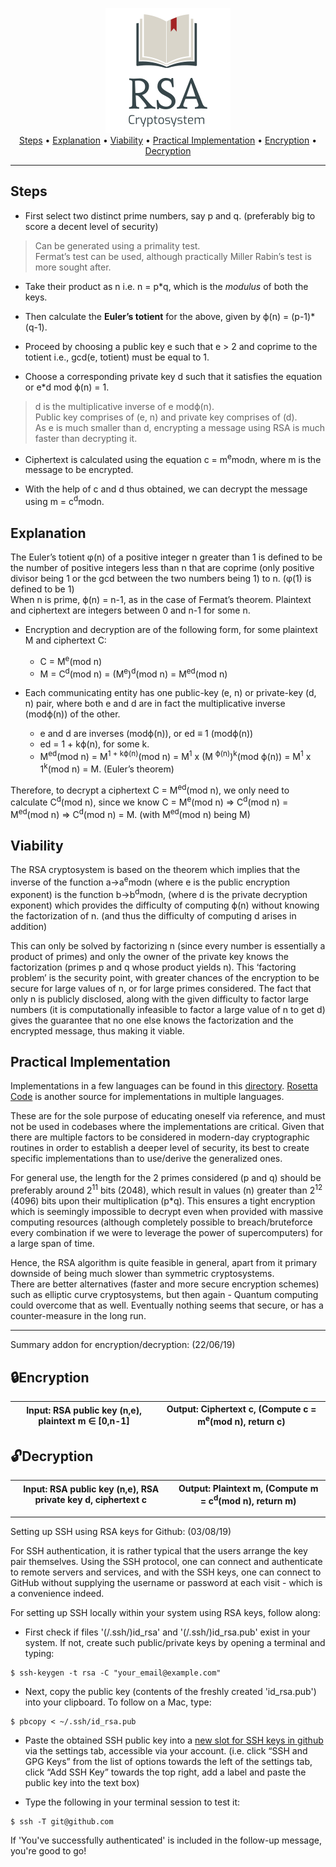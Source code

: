 <p align = "center">
<img src = "Images/Logo.png"> <br>
<a href="#steps">Steps</a> • <a href="#explanation">Explanation</a> • <a href="#viability">Viability</a> • <a href="#practical-implementation">Practical Implementation</a> • <a href="#lockencryption">Encryption</a> • <a href="#unlockdecryption">Decryption</a>  
</p>

---
Steps
---

- First select two distinct prime numbers, say p and q. (preferably big to score a decent level of security)

> Can be generated using a primality test. <br>
> Fermat’s test can be used, although practically Miller Rabin’s test is more sought after.

- Take their product as n i.e. n = p*q, which is the *modulus* of both the keys.

- Then calculate the **Euler’s totient** for the above, given by ϕ(n) = (p-1)*(q-1). 

- Proceed by choosing a public key e such that e > 2 and coprime to the totient i.e., gcd(e, totient) must be equal to 1.

- Choose a corresponding private key d such that it satisfies the equation or e*d mod ϕ(n) = 1. 

> d is the multiplicative inverse of e modϕ(n). <br>
> Public key comprises of (e, n) and private key comprises of (d). <br>
> As e is much smaller than d, encrypting a message using RSA is much faster than decrypting it. 

- Ciphertext is calculated using the equation c = m<sup>e</sup>modn, where m is the message to be encrypted.

- With the help of c and d thus obtained, we can decrypt the message using m = c<sup>d</sup>modn.

Explanation
-------

The Euler’s totient φ(n) of a positive integer n greater than 1 is defined to be the number of positive integers less than n that are coprime (only positive divisor being 1 or the gcd between the two numbers being 1) to n. (φ(1) is defined to be 1) <br>
When n is prime, ϕ(n) = n-1, as in the case of Fermat’s theorem.
Plaintext and ciphertext are integers between 0 and n-1 for some n.

- Encryption and decryption are of the following form, for some plaintext M and ciphertext C: <br>
    - C = M<sup>e</sup>(mod n) 
    - M = C<sup>d</sup>(mod n) = (M<sup>e</sup>)<sup>d</sup>(mod n) = M<sup>ed</sup>(mod n)

- Each communicating entity has one public-key (e, n) or private-key (d, n) pair, where both e and d are in fact the multiplicative inverse (modϕ(n)) of the other. 

    - e and d are inverses (modϕ(n)), or ed ≡ 1 (modϕ(n))
    - ed = 1 + kϕ(n), for some k.
    - M<sup>ed</sup>(mod n) = M<sup>1 + kϕ(n)</sup>(mod n) = M<sup>1</sup> x (M <sup>ϕ(n)</sup>)<sup>k</sup>(mod ϕ(n)) = M<sup>1</sup> x 1<sup>k</sup>(mod n) = M. (Euler’s theorem)

Therefore, to decrypt a ciphertext C = M<sup>ed</sup>(mod n), we only need to calculate C<sup>d</sup>(mod n), since we know C = M<sup>e</sup>(mod n) => C<sup>d</sup>(mod n) = M<sup>ed</sup>(mod n) => C<sup>d</sup>(mod n) = M. (with M<sup>ed</sup>(mod n) being M)

Viability
-------

The RSA cryptosystem is based on the theorem which implies that the inverse of the function a->a<sup>e</sup>modn (where e is the public encryption exponent) is the function b->b<sup>d</sup>modn, (where d is the private decryption exponent) which provides the difficulty of computing ϕ(n) without knowing the factorization of n. (and thus the difficulty of computing d arises in addition)

This can only be solved by factorizing n (since every number is essentially a product of primes) and only the owner of the private key knows the factorization (primes p and q whose product yields n). This ‘factoring problem’ is the security point, with greater chances of the encryption to be secure for large values of n, or for large primes considered. The fact that only n is publicly disclosed, along with the given difficulty to factor large numbers (it is computationally infeasible to factor a large value of n to get d) gives the guarantee that no one else knows the factorization and the encrypted message, thus making it viable.

Practical Implementation
-------

Implementations in a few languages can be found in this [directory](https://github.com/Anirban166/RSA-Cryptosystem/tree/master/Implementations). [Rosetta Code](https://rosettacode.org/wiki/RSA_code) is another source for implementations in multiple languages.  

These are for the sole purpose of educating oneself via reference, and must not be used in codebases where the implementations are critical. Given that there are multiple factors to be considered in modern-day cryptographic routines in order to establish a deeper level of security, its best to create specific implementations than to use/derive the generalized ones.

For general use, the length for the 2 primes considered (p and q) should be preferably around 2<sup>11</sup> bits (2048), which result in values (n) greater than 2<sup>12</sup> (4096) bits upon their multiplication (p*q). This ensures a tight encryption which is seemingly impossible to decrypt even when provided with massive computing resources (although completely possible to breach/bruteforce every combination if we were to leverage the power of supercomputers) for a large span of time. 

Hence, the RSA algorithm is quite feasible in general, apart from it primary downside of being much slower than symmetric cryptosystems. <br>
There are better alternatives (faster and more secure encryption schemes) such as elliptic curve cryptosystems, but then again - Quantum computing could overcome that as well. Eventually nothing seems that secure, or has a counter-measure in the long run. 

-------
Summary addon for encryption/decryption: (22/06/19)

:lock:Encryption
-------
| Input: RSA public key (n,e), plaintext m ∈ [0,n-1] | Output: Ciphertext c, (Compute c = m<sup>e</sup>(mod n), return c) |
|---|---|

:unlock:Decryption
-------
| Input: RSA public key (n,e), RSA private key d, ciphertext c | Output: Plaintext m,  (Compute m = c<sup>d</sup>(mod n), return m) |
|---|---|

-------
Setting up SSH using RSA keys for Github: (03/08/19) <br>

For SSH authentication, it is rather typical that the users arrange the key pair themselves. Using the SSH protocol, one can connect and authenticate to remote servers and services, and with the SSH keys, one can connect to GitHub without supplying the username or password at each visit - which is a convenience indeed.

For setting up SSH locally within your system using RSA keys, follow along: <br>
- First check if files '(/.ssh/)id_rsa' and '(/.ssh/)id_rsa.pub' exist in your system.
If not, create such public/private keys by opening a terminal and typing:
```
$ ssh-keygen -t rsa -C "your_email@example.com"
```
- Next, copy the public key (contents of the freshly created 'id_rsa.pub') into your clipboard. To follow on a Mac, type:
```
$ pbcopy < ~/.ssh/id_rsa.pub
```
- Paste the obtained SSH public key into a [new slot for SSH keys in github](https://github.com/settings/ssh/new) via the settings tab, accessible via your account. (i.e. click “SSH and GPG Keys” from the list of options towards the left of the settings tab, click “Add SSH Key” towards the top right, add a label and paste the public key into the text box) 

- Type the following in your terminal session to test it:
```
$ ssh -T git@github.com
```
If 'You've successfully authenticated' is included in the follow-up message, you're good to go!
